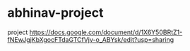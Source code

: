 # abhinav-project
project 
https://docs.google.com/document/d/1X6Y50BRtZ1-fNEwJgjKbXgocFTdaGTCfVjv-o_ABYsk/edit?usp=sharing
